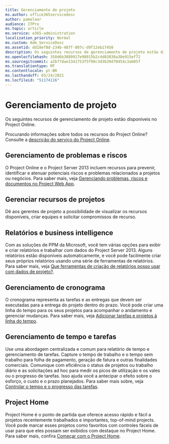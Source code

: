 ```yaml
---
title: Gerenciamento de projeto
ms.author: office365servicedesc
author: pamelaar
audience: ITPro
ms.topic: article
ms.service: o365-administration
localization_priority: Normal
ms.custom: Adm_ServiceDesc
ms.assetid: dd18ef8d-234b-487f-807c-d9f12eb17458
description: Os seguintes recursos de gerenciamento de projeto estão disponíveis no Project Online.
ms.openlocfilehash: 358d6b3889917e98015b2c4d03838a38e915ef72
ms.sourcegitcommit: a2b77dae1341753f5f98c3d3b39d70454c3ab05f
ms.translationtype: MT
ms.contentlocale: pt-BR
ms.lasthandoff: 03/24/2021
ms.locfileid: "51174116"
---
```

# <a name="project-management"></a>Gerenciamento de projeto

Os seguintes recursos de gerenciamento de projeto estão disponíveis no Project Online.
  
Procurando informações sobre todos os recursos do Project Online? Consulte a [descrição do serviço do Project Online](project-online-service-description.md).
  
## <a name="issues-and-risk-management"></a>Gerenciamento de problemas e riscos

O Project Online e o Project Server 2013 incluem recursos para prevenir, identificar e atenuar potenciais riscos e problemas relacionados a projetos ou negócios. Para saber mais, veja [Gerenciando problemas, riscos e documentos no Project Web App](/previous-versions/office/project-server-2010/hh767484(v=office.14)).
  
## <a name="manage-project-resources"></a>Gerenciar recursos de projetos

Dê aos gerentes de projeto a possibilidade de visualizar os recursos disponíveis, criar equipes e solicitar compromissos de recurso.
  
## <a name="reporting-and-business-intelligence"></a>Relatórios e business intelligence

Com as soluções de PPM da Microsoft, você tem várias opções para exibir e criar relatórios e trabalhar com dados do Project Server 2013. Alguns relatórios estão disponíveis automaticamente, e você pode facilmente criar seus próprios relatórios usando uma série de ferramentas de relatórios. Para saber mais, veja [Que ferramentas de criação de relatórios posso usar com dados de projeto?](/ProjectOnline/what-reporting-tools-can-i-use-with-project-data).
  
## <a name="schedule-management"></a>Gerenciamento de cronograma

O cronograma representa as tarefas e as entregas que devem ser executadas para a entrega do projeto dentro do prazo. Você pode criar uma linha do tempo para os seus projetos para acompanhar o andamento e gerenciar mudanças. Para saber mais, veja [Adicionar tarefas e projetos à linha do tempo](https://go.microsoft.com/fwlink/?LinkID=402655).
  
## <a name="time-and-task-management"></a>Gerenciamento de tempo e tarefas

Use uma abordagem centralizada e comum para relatório de tempo e gerenciamento de tarefas. Capture o tempo de trabalho e o tempo sem trabalho para folha de pagamento, geração de fatura e outras finalidades comerciais. Comunique com eficiência o status de projetos ou trabalho diário e as solicitações ad hoc para medir os picos de utilização e os vales ou o progresso de tarefas. Isso ajuda você a antecipar o efeito sobre o esforço, o custo e o prazo planejados. Para saber mais sobre, veja [Controlar o tempo e o progresso das tarefas](https://go.microsoft.com/fwlink/p/?LinkId=271321).

## <a name="project-home"></a>Project Home

Project Home é o ponto de partida que oferece acesso rápido e fácil a projetos recentemente trabalhados e importantes, top-of-mind projects. Você pode marcar esses projetos como favoritos com controles fáceis de usar para que eles possam ser exibidos com destaque no Project Home. Para saber mais, confira [Começar com o Project Home](https://support.office.com/article/a3b38418-35e7-4df4-8e4a-ba6a4fa0562a).